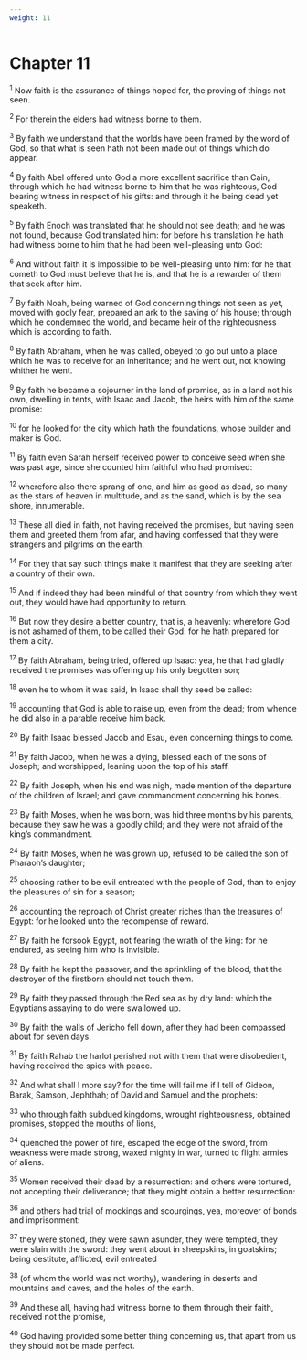 ```yaml
---
weight: 11
---
```


# Chapter 11

<sup>1</sup> Now faith is the assurance of things hoped for, the proving of things not seen. 

<sup>2</sup> For therein the elders had witness borne to them. 

<sup>3</sup> By faith we understand that the worlds have been framed by the word of God, so that what is seen hath not been made out of things which do appear. 

<sup>4</sup> By faith Abel offered unto God a more excellent sacrifice than Cain, through which he had witness borne to him that he was righteous, God bearing witness in respect of his gifts: and through it he being dead yet speaketh. 

<sup>5</sup> By faith Enoch was translated that he should not see death; and he was not found, because God translated him: for before his translation he hath had witness borne to him that he had been well-pleasing unto God: 

<sup>6</sup> And without faith it is impossible to be well-pleasing unto him: for he that cometh to God must believe that he is, and that he is a rewarder of them that seek after him. 

<sup>7</sup> By faith Noah, being warned of God concerning things not seen as yet, moved with godly fear, prepared an ark to the saving of his house; through which he condemned the world, and became heir of the righteousness which is according to faith. 

<sup>8</sup> By faith Abraham, when he was called, obeyed to go out unto a place which he was to receive for an inheritance; and he went out, not knowing whither he went. 

<sup>9</sup> By faith he became a sojourner in the land of promise, as in a land not his own, dwelling in tents, with Isaac and Jacob, the heirs with him of the same promise: 

<sup>10</sup> for he looked for the city which hath the foundations, whose builder and maker is God. 

<sup>11</sup> By faith even Sarah herself received power to conceive seed when she was past age, since she counted him faithful who had promised: 

<sup>12</sup> wherefore also there sprang of one, and him as good as dead, so many as the stars of heaven in multitude, and as the sand, which is by the sea shore, innumerable. 

<sup>13</sup> These all died in faith, not having received the promises, but having seen them and greeted them from afar, and having confessed that they were strangers and pilgrims on the earth. 

<sup>14</sup> For they that say such things make it manifest that they are seeking after a country of their own. 

<sup>15</sup> And if indeed they had been mindful of that country from which they went out, they would have had opportunity to return. 

<sup>16</sup> But now they desire a better country, that is, a heavenly: wherefore God is not ashamed of them, to be called their God: for he hath prepared for them a city. 

<sup>17</sup> By faith Abraham, being tried, offered up Isaac: yea, he that had gladly received the promises was offering up his only begotten son; 

<sup>18</sup> even he to whom it was said, In Isaac shall thy seed be called: 

<sup>19</sup> accounting that God is able to raise up, even from the dead; from whence he did also in a parable receive him back. 

<sup>20</sup> By faith Isaac blessed Jacob and Esau, even concerning things to come. 

<sup>21</sup> By faith Jacob, when he was a dying, blessed each of the sons of Joseph; and worshipped, leaning upon the top of his staff. 

<sup>22</sup> By faith Joseph, when his end was nigh, made mention of the departure of the children of Israel; and gave commandment concerning his bones. 

<sup>23</sup> By faith Moses, when he was born, was hid three months by his parents, because they saw he was a goodly child; and they were not afraid of the king’s commandment. 

<sup>24</sup> By faith Moses, when he was grown up, refused to be called the son of Pharaoh’s daughter; 

<sup>25</sup> choosing rather to be evil entreated with the people of God, than to enjoy the pleasures of sin for a season; 

<sup>26</sup> accounting the reproach of Christ greater riches than the treasures of Egypt: for he looked unto the recompense of reward. 

<sup>27</sup> By faith he forsook Egypt, not fearing the wrath of the king: for he endured, as seeing him who is invisible. 

<sup>28</sup> By faith he kept the passover, and the sprinkling of the blood, that the destroyer of the firstborn should not touch them. 

<sup>29</sup> By faith they passed through the Red sea as by dry land: which the Egyptians assaying to do were swallowed up. 

<sup>30</sup> By faith the walls of Jericho fell down, after they had been compassed about for seven days. 

<sup>31</sup> By faith Rahab the harlot perished not with them that were disobedient, having received the spies with peace. 

<sup>32</sup> And what shall I more say? for the time will fail me if I tell of Gideon, Barak, Samson, Jephthah; of David and Samuel and the prophets: 

<sup>33</sup> who through faith subdued kingdoms, wrought righteousness, obtained promises, stopped the mouths of lions, 

<sup>34</sup> quenched the power of fire, escaped the edge of the sword, from weakness were made strong, waxed mighty in war, turned to flight armies of aliens. 

<sup>35</sup> Women received their dead by a resurrection: and others were tortured, not accepting their deliverance; that they might obtain a better resurrection: 

<sup>36</sup> and others had trial of mockings and scourgings, yea, moreover of bonds and imprisonment: 

<sup>37</sup> they were stoned, they were sawn asunder, they were tempted, they were slain with the sword: they went about in sheepskins, in goatskins; being destitute, afflicted, evil entreated 

<sup>38</sup> (of whom the world was not worthy), wandering in deserts and mountains and caves, and the holes of the earth. 

<sup>39</sup> And these all, having had witness borne to them through their faith, received not the promise, 

<sup>40</sup> God having provided some better thing concerning us, that apart from us they should not be made perfect. 


